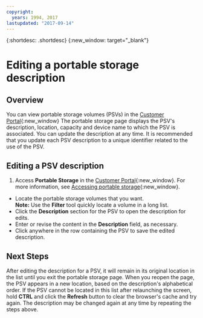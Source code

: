 ```yaml
---
copyright:
  years: 1994, 2017
lastupdated: "2017-09-14"
---
```


{:shortdesc: .shortdesc}
{:new_window: target="_blank"}

# Editing a portable storage description

## Overview

You can view portable storage volumes (PSVs) in the [Customer Portal](https://control.softlayer.com/){:new_window} The portable storage page displays the PSV's description, location, capacity and device name to which the PSV is associated. You can update the description at any time. It is recommended that you update each PSV description to a unique identifier related to the use of the PSV. 

## Editing a PSV description

1. Access **Portable Storage** in the [Customer Portal](https://control.softlayer.com/){:new_window}. For more information, see [Accessing portable storage](access-portable-storage-screen.html){:new_window}.
* Locate the portable storage volumes that you want.<br/>**Note:** Use the **Filter** tool quickly locate a volume in a long list. 
* Click the **Description** section for the PSV to open the description for edits.
* Enter or revise the content in the **Description** field, as necessary.
* Click anywhere in the row containing the PSV to save the edited description.

## Next Steps

After editing the description for a PSV, it will remain in its original location in the list until you exit the portable storage page. When you reopen the page, the PSV appears in a new location, based on the description's alphabetical order. If the PSV cannot be located in this list after relaunching the screen, hold **CTRL** and click the **Refresh** button to clear the browser's cache and try again. The description may be changed again at any time by repeating the steps above.
